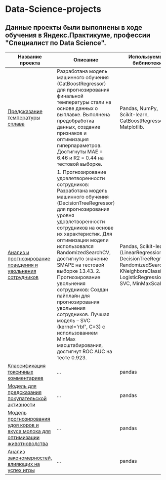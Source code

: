 # Data-Science-projects
## Данные проекты были выполнены в ходе обучения в Яндекс.Практикуме, профессии "Специалист по Data Science".
| Название проекта | Описание | Используемые библиотеки |
|---|---|---|
| [Предсказание температуры сплава](https://github.com/Aleksei-Ianin/Data-Science-projects/tree/main/Alloy_Temperature_Prediction) | Разработана модель машинного обучения (CatBoostRegressor) для прогнозирования финальной температуры стали на основе данных о выплавке. Выполнена предобработка данных, создание признаков и оптимизация гиперпараметров. Достигнуты MAE = 6.46 и R2 = 0.44 на тестовой выборке. | Pandas, NumPy, Scikit-learn, CatBoostRegressor, Matplotlib. |
| [Анализ и прогнозирование поведения и увольнения сотрудников](https://github.com/Aleksei-Ianin/Data-Science-projects/tree/main/HR_project) | 1. Прогнозирование удовлетворенности сотрудников: Разработана модель машинного обучения (DecisionTreeRegressor) для прогнозирования уровня удовлетворенности сотрудников на основе их характеристик. Для оптимизации модели использовался RandomizedSearchCV, достигнуто значение SMAPE на тестовой выборке 13.43.         2. Прогнозирование увольнения сотрудников: Создан пайплайн для прогнозирования увольнения сотрудников. Лучшая модель – SVC (kernel='rbf', C=3) с использованием MinMax масштабирования, достигнут ROC AUC на тесте 0.923.| Pandas, Scikit-learn (LinearRegression, DecisionTreeRegressor, RandomizedSearchCV, KNeighborsClassifier, LogisticRegression, SVC, MinMaxScaler) |
| [Классификация токсичных комментариев](https://github.com/Aleksei-Ianin/Data-Science-projects/tree/main/TextML) | ... | pandas |
| [Модель для предсказания покупательской активности](https://github.com/Aleksei-Ianin/Data-Science-projects/tree/main/model_for_predicting_consumer_activity) | ... | pandas |
| [Модель прогнозирования удоя коров и вкуса молока для оптимизации животноводства](https://github.com/Aleksei-Ianin/Data-Science-projects/tree/main/Cows_ml) | ... | pandas |
| [Анализ закономерностей, влияющих на успех игры](https://github.com/Aleksei-Ianin/Data-Science-projects/tree/main/Game_reasearch) | ... | pandas |
